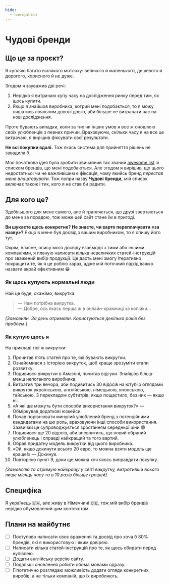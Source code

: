 ```yaml
---
hide:
  - navigation
---
```


# Чудові бренди

## Що це за проєкт?

Я купляю багато всілякого мотлоху: великого й маленького, дешевого й дорогого, корисного й не дуже. 

Згодом я зауважив дві речі:

1. Нерідко я витрачаю купу часу на дослідження ринку перед тим, як щось купити.
2. Якщо я знайшов виробника, котрий мені подобається, то я можу лишатись лояльним доволі довго, аби більше не витрачати час на нові дослідження.

Проте бувають випадки, коли за тих чи інших умов я все ж оновлюю своїх улюбленців з певних причин. Враховуючи, скільки часу я на все це витрачаю, я вирішив фіксувати свої результати.

**Не всі покупки вдалі.** Тож якась система для прийняття рішень не завадила б.

Моя початкова ідея була зробити звичайний так званий [awesome list](https://github.com/topics/awesome) зі списком брендів, що мені подобаються. Але згодом я вирішив, що цього недостатньо: чи не важливішим є фіксація, чому якийсь бренд *перестав мене влаштовувати.* Тож попри назву **Чудові бренди,** мій список включає також і тих, кого я не став би радити.

## Для кого це?

Здебільшого для мене самого, але й трапляється, що друзі звертаються до мене за порадою, тож може цей сайт стане їм в пригоді. 

**Ви шукаєте щось конкретне? Не знаєте, чи варто переплачувати «за назву»?** Якщо в мене був досвід з вашим виробником, то я опишу його тут.

Окрім, власне, опису мого досвіду взаємодії з тими або іншими компаніями, я планую написати кілька невеличких статей-інструкцій про зважений вибір продукції. Це дасть мені змогу ітеративно покращити те, як я це роблю зараз, адже мій поточний підхід важко назвати вкрай ефективним 😁

### Як щось купують нормальні люди

Най це буде, скажімо, викрутка:

> — Нам потрібна викрутка.<br/>
> — Добре, ось якась перша ж в онлайн-крамниці за копійки…

*\[Замовили. За день отримали. Користуються декілька років без проблем.\]*

### Як купую щось я

На прикладі тієї ж викрутки:

 1. Прочитав пʼять статей про те, які бувають викрутки.
 2. Ознайомився з історією викруток, щоб краще зрозуміти етапи розвитку.
 3. Подивився викрутки в Амазоні, почитав відгуки. Знайшов більш-менш непоганого виробника. 
 4. Витратив три вечора, аби подивитись 30 відосів на ютубі з оглядами викруток українською, англійською, німецькою, японською, тайською. З перекладом субтитрів, якщо пощастило, без них — якщо ні.
 5. «А які ще можуть бути способи використання викруток?» — Обміркував додаткові юзкейси.
 6. Почав порівнювати минулий улюблений бренд з потенційними кандидатами на цю роль, враховуючи інші способи використання. Зазвичай це супроводжується зростанням середньої ціни 😅
 7. Подивився ще 20 відосів, аби впевнитись, що новий обраний улюбленець і справді найкращий та того вартий. 
 8. Обрав придатну модель викрутки від цього виробника.
 9. «Ой, якщо докинути всього 20 євро, то можна взяти модель ще краще!» — Докинув.
 10. Повторюю пункт 9, доки ще можна хоч якось виправдати покупку. 
 
*\[Замовляю та отримую найкращу у світі викрутку, витративши всього лише місяць часу та в 10 разів більше грошей\]*

## Специфіка

Я українець 🇺🇦, але живу в Німеччині 🇩🇪, тож мій вибір брендів нерідко обумовлений цим контекстом. 

## Плани на майбутнє

- [ ] Поступово написати своє враження та досвід про хоча б 80% брендів, які я використовую і яким довіряю.
- [ ] Написати кілька статей-інструкцій про те, як щось обирати перед купівлею. 
- [ ] Додати англійську версію сайту.
- [ ] Подальші оновлення робити обома мовами одразу.
- [ ] Гіпотетично розглядаю можливість додати огляди конкретних виробів, а не тільки компаній, що їх виробляють.
